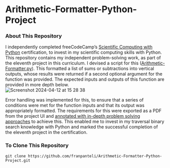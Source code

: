 # Arithmetic-Formatter-Python-Project
### About This Repository
I independently completed freeCodeCamp’s [Scientific Computing with Python](https://www.freecodecamp.org/learn/scientific-computing-with-python/) certification, to invest in my scientific computing skills with Python. This repository contains my independent problem-solving work, as part of the eleventh project in this curriculum. I devised a script for this ([Arithmetic-Formatter.py](https://github.com/franpanteli/Arithmetic-Formatter-Python-Project/blob/main/Arithmetic-Formatter.py)). This formatted a list of sums or subtractions into vertical outputs, whose results were returned if a second optional argument for the function was provided. The expected inputs and outputs of this function are provided in more depth below.  
![Screenshot 2024-04-12 at 15 28 38](https://github.com/franpanteli/Arithmetic-Formatter-Python-Project/assets/131474705/4d29f44f-cf57-482e-9f91-ce7c2c7ddd9c)

Error handling was implemented for this, to ensure that a series of conditions were met for the function inputs and that its output was appropriately formatted. The requirements for this were exported as a PDF from the project UI and [annotated with in-depth problem solving approaches](https://github.com/franpanteli/Arithmetic-Formatter-Python-Project/blob/main/Task%20Challenge%20Notes.pdf) to achieve this. This enabled me to invest in my traversal binary search knowledge with Python and marked the successful completion of the eleventh project in the certification.

### To Clone This Repository
```
git clone https://github.com/franpanteli/Arithmetic-Formatter-Python-Project.git 
```
